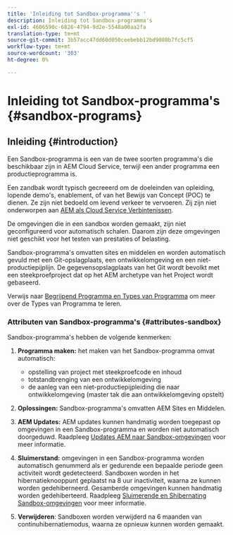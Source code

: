 ```yaml
---
title: 'Inleiding tot Sandbox-programma''s '
description: Inleiding tot Sandbox-programma's
exl-id: 4606590c-6826-4794-9d2e-5548a00aa2fa
translation-type: tm+mt
source-git-commit: 3b57acc47dd60d050ceebebb12bd9080b7fc5cf5
workflow-type: tm+mt
source-wordcount: '303'
ht-degree: 0%

---
```


# Inleiding tot Sandbox-programma&#39;s {#sandbox-programs}

## Inleiding {#introduction}

Een Sandbox-programma is een van de twee soorten programma&#39;s die beschikbaar zijn in AEM Cloud Service, terwijl een ander programma een productieprogramma is.

Een zandbak wordt typisch gecreeerd om de doeleinden van opleiding, lopende demo&#39;s, enablement, of van het Bewijs van Concept (POC) te dienen. Ze zijn niet bedoeld om levend verkeer te vervoeren. Zij zijn niet onderworpen aan [AEM als Cloud Service Verbintenissen](https://www.adobe.com/legal/service-commitments.html).

De omgevingen die in een sandbox worden gemaakt, zijn niet geconfigureerd voor automatisch schalen. Daarom zijn deze omgevingen niet geschikt voor het testen van prestaties of belasting.

Sandbox-programma&#39;s omvatten sites en middelen en worden automatisch gevuld met een Git-opslagplaats, een ontwikkelomgeving en een niet-productiepijplijn.  De gegevensopslagplaats van het Git wordt bevolkt met een steekproefproject dat op het AEM archetype van het Project wordt gebaseerd.

Verwijs naar [Begrijpend Programma en Types van Programma](/help/onboarding/getting-access-to-aem-in-cloud/understand-program-types.md) om meer over de Types van Programma te leren.

### Attributen van Sandbox-programma&#39;s {#attributes-sandbox}

Sandbox-programma&#39;s hebben de volgende kenmerken:

1. **Programma maken:** het maken van het Sandbox-programma omvat automatisch:
   * opstelling van project met steekproefcode en inhoud
   * totstandbrenging van een ontwikkelomgeving
   * de aanleg van een niet-productiepijpleiding die naar ontwikkelomgeving (master tak die aan ontwikkelomgeving opstelt)

1. **Oplossingen:** Sandbox-programma&#39;s omvatten AEM Sites en Middelen.

1. **AEM Updates:** AEM updates kunnen handmatig worden toegepast op omgevingen in een Sandbox-programma en worden niet automatisch doorgeduwd.
Raadpleeg [Updates AEM naar Sandbox-omgevingen](/help/onboarding/getting-access-to-aem-in-cloud/hibernating-de-hibernating-sandbox-environments.md#aem-updates-sandbox) voor meer informatie.

1. **Sluimerstand:** omgevingen in een Sandbox-programma worden automatisch genummerd als er gedurende een bepaalde periode geen activiteit wordt gedetecteerd. Sandboxen worden in het hibernatieknooppunt geplaatst na 8 uur inactiviteit, waarna ze kunnen worden gedehiberneerd. Gesamberde omgevingen kunnen handmatig worden gedehiberteerd.
Raadpleeg [Sluimerende en Shibernating Sandbox-omgevingen](/help/onboarding/getting-access-to-aem-in-cloud/hibernating-de-hibernating-sandbox-environments.md) voor meer informatie.

1. **Verwijderen**: Sandboxen worden verwijderd na 6 maanden van continuhibernatiemodus, waarna ze opnieuw kunnen worden gemaakt.
